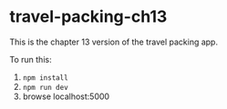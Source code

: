 # travel-packing-ch13

This is the chapter 13 version of the travel packing app.

To run this:

1. `npm install`
2. `npm run dev`
3. browse localhost:5000
